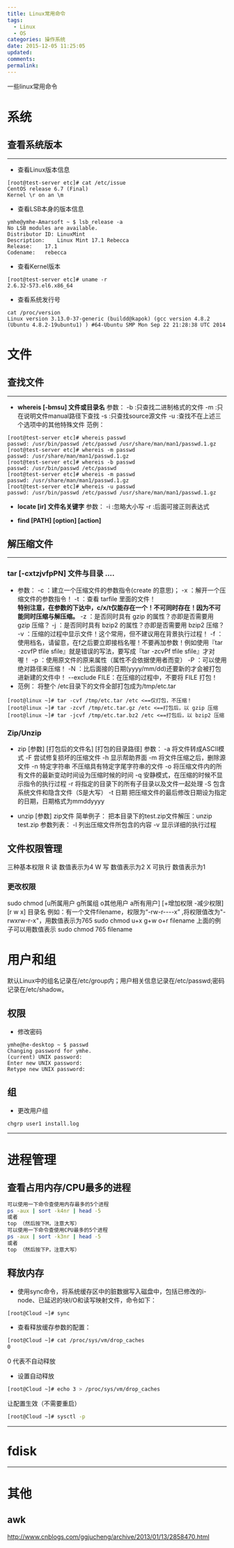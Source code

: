 ```yaml
---
title: Linux常用命令
tags:
  - Linux
  - OS
categories: 操作系统
date: 2015-12-05 11:25:05
updated:
comments:
permalink:
---
```



一些linux常用命令

<!--more-->

# 系统

## 查看系统版本

***
* 查看Linux版本信息
```shell
[root@test-server etc]# cat /etc/issue
CentOS release 6.7 (Final)
Kernel \r on an \m
```

* 查看LSB本身的版本信息
```shell
ymhe@ymhe-Amarsoft ~ $ lsb_release -a
No LSB modules are available.
Distributor ID:	LinuxMint
Description:	Linux Mint 17.1 Rebecca
Release:	17.1
Codename:	rebecca
```

* 查看Kernel版本
```shell
[root@test-server etc]# uname -r
2.6.32-573.el6.x86_64
```

* 查看系统发行号
```shell
cat /proc/version
Linux version 3.13.0-37-generic (buildd@kapok) (gcc version 4.8.2 (Ubuntu 4.8.2-19ubuntu1) ) #64-Ubuntu SMP Mon Sep 22 21:28:38 UTC 2014
```
# 文件
## 查找文件
***
* **whereis [-bmsu] 文件或目录名**
参数：
-b  :只查找二进制格式的文件
-m  :只在说明文件manual路径下查找
-s  :只查找source源文件
-u  :查找不在上述三个选项中的其他特殊文件
范例：
```shell
[root@test-server etc]# whereis passwd
passwd: /usr/bin/passwd /etc/passwd /usr/share/man/man1/passwd.1.gz
[root@test-server etc]# whereis -m passwd
passwd: /usr/share/man/man1/passwd.1.gz
[root@test-server etc]# whereis -b passwd
passwd: /usr/bin/passwd /etc/passwd
[root@test-server etc]# whereis -m passwd
passwd: /usr/share/man/man1/passwd.1.gz
[root@test-server etc]# whereis -u passwd
passwd: /usr/bin/passwd /etc/passwd /usr/share/man/man1/passwd.1.gz
```
* **locate [ir] 文件名关键字**
参数：
-i  :忽略大小写
-r  :后面可接正则表达式

* **find [PATH] [option] [action]**

## 解压缩文件
***
### tar [-cxtzjvfpPN] 文件与目录 ....
* 参数：
-c ：建立一个压缩文件的参数指令(create 的意思)；
-x ：解开一个压缩文件的参数指令！
-t ：查看 tarfile 里面的文件！  
**特别注意，在参数的下达中，c/x/t仅能存在一个！不可同时存在！因为不可能同时压缩与解压缩。**
-z ：是否同时具有 gzip 的属性？亦即是否需要用 gzip 压缩？
-j ：是否同时具有 bzip2 的属性？亦即是否需要用 bzip2 压缩？
-v ：压缩的过程中显示文件！这个常用，但不建议用在背景执行过程！
-f ：使用档名，请留意，在f之后要立即接档名喔！不要再加参数！例如使用『tar -zcvfP tfile sfile』就是错误的写法，要写成『tar -zcvPf tfile sfile』才对喔！
-p ：使用原文件的原来属性（属性不会依据使用者而变）
-P ：可以使用绝对路径来压缩！
-N ：比后面接的日期(yyyy/mm/dd)还要新的才会被打包进新建的文件中！
--exclude FILE：在压缩的过程中，不要将 FILE 打包！
* 范例：
将整个 /etc目录下的文件全部打包成为/tmp/etc.tar
```shell
[root@linux ~]# tar -cvf /tmp/etc.tar /etc <==仅打包，不压缩！
[root@linux ~]# tar -zcvf /tmp/etc.tar.gz /etc <==打包后，以 gzip 压缩
[root@linux ~]# tar -jcvf /tmp/etc.tar.bz2 /etc <==打包后，以 bzip2 压缩
```


### Zip/Unzip
* zip [参数] [打包后的文件名] [打包的目录路径]
参数：
-a 将文件转成ASCII模式
-F 尝试修复损坏的压缩文件
-h 显示帮助界面
-m 将文件压缩之后，删除源文件
-n 特定字符串 不压缩具有特定字尾字符串的文件
-o 将压缩文件内的所有文件的最新变动时间设为压缩时候的时间
-q 安静模式，在压缩的时候不显示指令的执行过程
-r 将指定的目录下的所有子目录以及文件一起处理
-S 包含系统文件和隐含文件（S是大写）
-t 日期 把压缩文件的最后修改日期设为指定的日期，日期格式为mmddyyyy

* unzip [参数] zip文件
简单例子：
把本目录下的test.zip文件解压：unzip test.zip
参数列表：
-l 列出压缩文件所包含的内容
-v 显示详细的执行过程

## 文件权限管理

三种基本权限
R           读         数值表示为4
W          写         数值表示为2
X           可执行  数值表示为1

### 更改权限
sudo chmod [u所属用户  g所属组  o其他用户  a所有用户]  [+增加权限  -减少权限]  [r  w  x]   目录名
例如：有一个文件filename，权限为“-rw-r----x” ,将权限值改为"-rwxrw-r-x"，用数值表示为765
sudo chmod u+x g+w o+r  filename
上面的例子可以用数值表示
sudo chmod 765 filename


# 用户和组
默认Linux中的组名记录在/etc/group内；用户相关信息记录在/etc/passwd;密码记录在/etc/shadow。

## 权限

- 修改密码

``` Shell
ymhe@he-desktop ~ $ passwd
Changing password for ymhe.
(current) UNIX password:
Enter new UNIX password:
Retype new UNIX password:
```

## 组

- 更改用户组
``` Shell
chgrp user1 install.log
```

----

# 进程管理

## 查看占用内存/CPU最多的进程
```bash
可以使用一下命令查使用内存最多的5个进程
ps -aux | sort -k4nr | head -5
或者
top （然后按下M，注意大写）
可以使用一下命令查使用CPU最多的5个进程
ps -aux | sort -k3nr | head -5
或者
top （然后按下P，注意大写）
```

## 释放内存

- 使用sync命令，将系统缓存区中的脏数据写入磁盘中，包括已修改的i-node、已延迟的块I/O和读写映射文件，命令如下：

```bash
[root@Cloud ~]# sync
```

- 查看释放缓存参数的配置：

```bash
[root@Cloud ~]# cat /proc/sys/vm/drop_caches
0
```

0 代表不自动释放

- 设置自动释放

```bash
[root@Cloud ~]# echo 3 > /proc/sys/vm/drop_caches
```

让配置生效（不需要重启）

```bash
[root@Cloud ~]# sysctl -p
```


----

# fdisk


----

# 其他

## awk

http://www.cnblogs.com/ggjucheng/archive/2013/01/13/2858470.html
